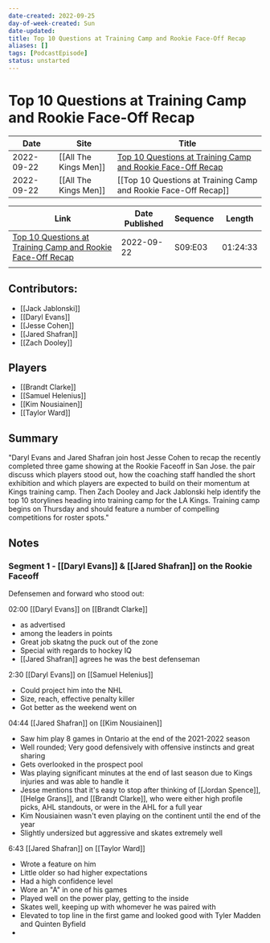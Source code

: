 ```yaml
---
date-created: 2022-09-25
day-of-week-created: Sun
date-updated: 
title: Top 10 Questions at Training Camp and Rookie Face-Off Recap
aliases: []
tags: [PodcastEpisode]
status: unstarted
---
```


# Top 10 Questions at Training Camp and Rookie Face-Off Recap

| Date       | Site                  | Title                                                                                                                                                                          |
| ---------- | --------------------- | ------------------------------------------------------------------------------------------------------------------------------------------------------------------------------ |
| 2022-09-22 | [[All The Kings Men]] | [Top 10 Questions at Training Camp and Rookie Face-Off Recap](https://all-the-kings-men.simplecast.com/episodes/top-10-questions-at-training-camp-rookie-faceoff-recap-yySg7qQ5) | 
| 2022-09-22 | [[All The Kings Men]] | [[Top 10 Questions at Training Camp and Rookie Face-Off Recap]]

| Link                                                                                                                                                                           | Date Published | Sequence | Length   |
| ------------------------------------------------------------------------------------------------------------------------------------------------------------------------------ | -------------- | -------- | -------- |
| [Top 10 Questions at Training Camp and Rookie Face-Off Recap](https://all-the-kings-men.simplecast.com/episodes/top-10-questions-at-training-camp-rookie-faceoff-recap-yySg7qQ5) | 2022-09-22     | S09:E03  | 01:24:33 |
|                                                                                                                                                                                |                |          |          |


## Contributors:
- [[Jack Jablonski]]
- [[Daryl Evans]]
- [[Jesse Cohen]]
- [[Jared Shafran]]
- [[Zach Dooley]]


## Players
- [[Brandt Clarke]]
- [[Samuel Helenius]]
- [[Kim Nousiainen]]
- [[Taylor Ward]]

## Summary
"Daryl Evans and Jared Shafran join host Jesse Cohen to recap the recently completed three game showing at the Rookie Faceoff in San Jose. the pair discuss which players stood out, how the coaching staff handled the short exhibition and which players are expected to build on their momentum at Kings training camp. Then Zach Dooley and Jack Jablonski help identify the top 10 storylines heading into training camp for the LA Kings. Training camp begins on Thursday and should feature a number of compelling competitions for roster spots."

## Notes


### Segment 1 - [[Daryl Evans]] & [[Jared Shafran]] on the Rookie Faceoff
Defensemen and forward who stood out:
 
02:00 [[Daryl Evans]] on [[Brandt Clarke]] 
 - as advertised
 - among the leaders in points
 - Great job skatng the puck out of the zone
 - Special with regards to hockey IQ
 - [[Jared Shafran]] agrees he was the best defenseman

2:30 [[Daryl Evans]] on [[Samuel Helenius]]
- Could project him into the NHL
- Size, reach, effective penalty killer
- Got better as the weekend went on

04:44 [[Jared Shafran]] on [[Kim Nousiainen]]
- Saw him play 8 games in Ontario at the end of the 2021-2022 season
- Well rounded; Very good defensively with offensive instincts and great sharing
- Gets overlooked in the prospect pool
- Was playing significant minutes at the end of last season due to Kings injuries and was able to handle it
- Jesse mentions that it's easy to stop after thinking of [[Jordan Spence]], [[Helge Grans]], and [[Brandt Clarke]], who were either high profile picks, AHL standouts, or were in the AHL for a full year
- Kim Nousiainen wasn't even playing on the continent until the end of the year
- Slightly undersized but aggressive and skates extremely well

6:43 [[Jared Shafran]] on [[Taylor Ward]]
- Wrote a feature on him
- Little older so had higher expectations
- Had a high confidence level
- Wore an "A" in one of his games
- Played well on the power play, getting to the inside
- Skates well, keeping up with whomever he was paired with
- Elevated to top line in the first game and looked good with Tyler Madden and Quinten Byfield
- 



